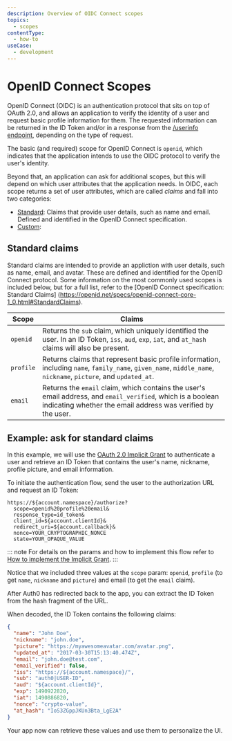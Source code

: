 ```yaml
---
description: Overview of OIDC Connect scopes
topics:
  - scopes
contentType:
  - how-to
useCase:
  - development
---
```

# OpenID Connect Scopes

OpenID Connect (OIDC) is an authentication protocol that sits on top of OAuth 2.0, and allows an application to verify the identity of a user and request basic profile information for them. The requested information can be returned in the ID Token and/or in a response from the [/userinfo endpoint](/api/authentication#get-user-info), depending on the type of request.

The basic (and required) scope for OpenID Connect is `openid`, which indicates that the application intends to use the OIDC protocol to verify the user's identity.

Beyond that, an application can ask for additional scopes, but this will depend on which user attributes that the application needs. In OIDC, each scope returns a set of user attributes, which are called _claims_ and fall into two categories:

* [Standard](#standard-claims): Claims that provide user details, such as name and email. Defined and identified in the OpenID Connect specification.
* [Custom](/scopes/current/custom-claims): 

## Standard claims

Standard claims are intended to provide an appliction with user details, such as name, email, and avatar. These are defined and identified for the OpenID Connect protocol. Some information on the most commonly used scopes is included below, but for a full list, refer to the [OpenID Connect specification: Standard Claims] (https://openid.net/specs/openid-connect-core-1_0.html#StandardClaims).


| Scope     | Claims          |
|-----------|-----------------|
| `openid`  | Returns the `sub` claim, which uniquely identified the user. In an ID Token, `iss`, `aud`, `exp`, `iat`, and `at_hash` claims will also be present. |
| `profile` | Returns claims that represent basic profile information, including `name`, `family_name`, `given_name`, `middle_name`, `nickname`, `picture`, and `updated_at`. |
| `email`   | Returns the `email` claim, which contains the user's email address, and `email_verified`, which is a boolean indicating whether the email address was verified by the user. |

## Example: ask for standard claims

In this example, we will use the [OAuth 2.0 Implicit Grant](/api-auth/grant/implicit) to authenticate a user and retrieve an ID Token that contains the user's name, nickname, profile picture, and email information.

To initiate the authentication flow, send the user to the authorization URL and request an ID Token:

```text
https://${account.namespace}/authorize?
  scope=openid%20profile%20email&
  response_type=id_token&
  client_id=${account.clientId}&
  redirect_uri=${account.callback}&
  nonce=YOUR_CRYPTOGRAPHIC_NONCE
  state=YOUR_OPAQUE_VALUE
```

::: note
For details on the params and how to implement this flow refer to [How to implement the Implicit Grant](/api-auth/tutorials/implicit-grant).
:::

Notice that we included three values at the `scope` param: `openid`, `profile` (to get `name`, `nickname` and `picture`) and email (to get the `email` claim).

After Auth0 has redirected back to the app, you can extract the ID Token from the hash fragment of the URL.

When decoded, the ID Token contains the following claims:

```json
{
  "name": "John Doe",
  "nickname": "john.doe",
  "picture": "https://myawesomeavatar.com/avatar.png",
  "updated_at": "2017-03-30T15:13:40.474Z",
  "email": "john.doe@test.com",
  "email_verified": false,
  "iss": "https://${account.namespace}/",
  "sub": "auth0|USER-ID",
  "aud": "${account.clientId}",
  "exp": 1490922820,
  "iat": 1490886820,
  "nonce": "crypto-value",
  "at_hash": "IoS3ZGppJKUn3Bta_LgE2A"
}
```

Your app now can retrieve these values and use them to personalize the UI.
